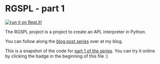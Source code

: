 # RGSPL - part 1

[![run it on Repl.it!](https://repl.it/badge/github/RojerGS/RGSPL)](https://RGSPLpart1.rojergs.repl.run)

The RGSPL project is a project to create an APL interpreter in Python.

You can follow along the [blog post series](https://mathspp.com/blog/tag:lsbasi-apl#body-wrapper) over at my blog.

This is a snapshot of the code for [part 1 of the series](https://mathspp.com/blog/lsbasi-apl-part1). You can try it online by clicking the badge in the beginning of this file :)
